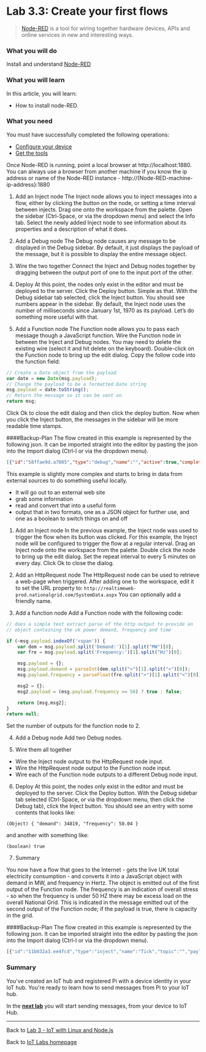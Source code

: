# Lab 3.3: Create your first flows

> [Node-RED](https://nodered.org/) is a tool for wiring together hardware devices, APIs and online services in new and interesting ways.

### What you will do
Install and understand [Node-RED](https://nodered.org/) 

### What you will learn
In this article, you will learn:
* How to install node-RED.

### What you need
You must have successfully completed the following operations:

* [Configure your device](/content/lab-2-configure-your-device-and-get-the-tools.md)
* [Get the tools](/content/lab-2-configure-your-device-and-get-the-tools.md#install-git-note)





Once Node-RED is running, point a local browser at http://localhost:1880. You can always use a browser from another machine if you know the ip address or name of the Node-RED instance - http://{Node-RED-machine-ip-address}:1880


1. Add an Inject node
  The Inject node allows you to inject messages into a flow, either by clicking the button on the node, or setting a time interval between injects.
  Drag one onto the workspace from the palette.
  Open the sidebar (Ctrl-Space, or via the dropdown menu) and select the Info tab.
  Select the newly added Inject node to see information about its properties and a description of what it does.

2. Add a Debug node
  The Debug node causes any message to be displayed in the Debug sidebar. By default, it just displays the payload of the message, but it is possible to display the entire message object.

3. Wire the two together
  Connect the Inject and Debug nodes together by dragging between the output port of one to the input port of the other.

4. Deploy
  At this point, the nodes only exist in the editor and must be deployed to the server.
  Click the Deploy button. Simple as that.
  With the Debug sidebar tab selected, click the Inject button. You should see numbers appear in the sidebar. By default, the Inject node uses the number of milliseconds since January 1st, 1970 as its payload. Let’s do something more useful with that.

5. Add a Function node
  The Function node allows you to pass each message though a JavaScript function.
  Wire the Function node in between the Inject and Debug nodes. You may need to delete the existing wire (select it and hit delete on the keyboard).
  Double-click on the Function node to bring up the edit dialog. Copy the follow code into the function field:
  ```Javascript
  // Create a Date object from the payload
  var date = new Date(msg.payload);
  // Change the payload to be a formatted Date string
  msg.payload = date.toString();
  // Return the message so it can be sent on
  return msg;
  ```
  
  Click Ok to close the edit dialog and then click the deploy button.
  Now when you click the Inject button, the messages in the sidebar will be more readable time stamps.

####Backup-Plan
The flow created in this example is represented by the following json. It can be imported straight into the editor by pasting the json into the Import dialog (Ctrl-I or via the dropdown menu).
```JSON
[{"id":"58ffae9d.a7005","type":"debug","name":"","active":true,"complete":false,"x":640,"y":200,"wires":[]},{"id":"17626462.e89d9c","type":"inject","name":"","topic":"","payload":"","repeat":"","once":false,"x":240,"y":200,"wires":[["2921667d.d6de9a"]]},{"id":"2921667d.d6de9a","type":"function","name":"Format timestamp","func":"// Create a Date object from the payload\nvar date = new Date(msg.payload);\n// Change the payload to be a formatted Date string\nmsg.payload = date.toString();\n// Return the message so it can be sent on\nreturn msg;","outputs":1,"x":440,"y":200,"wires":[["58ffae9d.a7005"]]}]
```









This example is slightly more complex and starts to bring in data from external sources to do something useful locally.
* It will go out to an external web site
* grab some information
* read and convert that into a useful form
* output that in two formats, one as a JSON object for further use, and one as a boolean to switch things on and off

1. Add an Inject node
  In the previous example, the Inject node was used to trigger the flow when its button was clicked. For this example, the Inject node will be configured to trigger the flow at a regular interval.
  Drag an Inject node onto the workspace from the palette.
  Double click the node to bring up the edit dialog. Set the repeat interval to every 5 minutes on every day.
  Click Ok to close the dialog.

2. Add an HttpRequest node
  The HttpRequest node can be used to retrieve a web-page when triggered.
  After adding one to the workspace, edit it to set the URL property to:
  `http://realtimeweb-prod.nationalgrid.com/SystemData.aspx`
  You can optionally add a friendly name.

3. Add a function node
  Add a Function node with the following code:
  
  ```Javascript
  // does a simple text extract parse of the http output to provide an
  // object containing the uk power demand, frequency and time
  
  if (~msg.payload.indexOf('<span')) {
      var dem = msg.payload.split('Demand:')[1].split("MW")[0];
      var fre = msg.payload.split('Frequency:')[1].split("Hz")[0];
  
      msg.payload = {};
      msg.payload.demand = parseInt(dem.split(">")[1].split("<")[0]);
      msg.payload.frequency = parseFloat(fre.split(">")[1].split("<")[0]);
  
      msg2 = {};
      msg2.payload = (msg.payload.frequency >= 50) ? true : false;
  
      return [msg,msg2];
  }
  return null;
  ```

  Set the number of outputs for the function node to 2.

4. Add a Debug node
  Add two Debug nodes.

5. Wire them all together
  * Wire the Inject node output to the HttpRequest node input.
  * Wire the HttpRequest node output to the Function node input.
  * Wire each of the Function node outputs to a different Debug node input.

6. Deploy
  At this point, the nodes only exist in the editor and must be deployed to the server.
  Click the Deploy button.
  With the Debug sidebar tab selected (Ctrl-Space, or via the dropdown menu, then click the Debug tab), click the Inject button. You should see an entry with some contents that looks like:
  
  `(Object) { "demand": 34819, "frequency": 50.04 }`
  
  and another with something like:
  
  `(boolean) true`
  
7. Summary

  You now have a flow that goes to the Internet - gets the live UK total electricity consumption - and converts it into a JavaScript object with demand in MW, and frequency in Hertz.
  The object is emitted out of the first output of the Function node.
  The frequency is an indication of overall stress - so when the frequency is under 50 HZ there may be excess load on the overall National Grid. This is indicated in the message emitted out of the second output of the Function node; if the payload is true, there is capacity in the grid.

####Backup-Plan
The flow created in this example is represented by the following json. It can be imported straight into the editor by pasting the json into the Import dialog (Ctrl-I or via the dropdown menu).
 ```Javascript
 [{"id":"11b032a3.ee4fcd","type":"inject","name":"Tick","topic":"","payload":"","repeat":"","crontab":"*/5 * * * *","once":false,"x":161,"y":828,"z":"6480e14.f9b7f2","wires":[["a2b3542e.5d4ca8"]]},{"id":"a2b3542e.5d4ca8","type":"http request","name":"UK Power","method":"GET","url":"http://realtimeweb-prod.nationalgrid.com/SystemData.aspx","x":301,"y":828,"z":"6480e14.f9b7f2","wires":[["2631e2da.d9ce1e"]]},{"id":"2631e2da.d9ce1e","type":"function","name":"UK Power Demand","func":"// does a simple text extract parse of the http output to provide an\n// object containing the uk power demand, frequency and time\n\nif (~msg.payload.indexOf('<span')) {\n    var dem = msg.payload.split('Demand:')[1].split(\"MW\")[0];\n    var fre = msg.payload.split('Frequency:')[1].split(\"Hz\")[0];\n\n    msg.payload = {};\n    msg.payload.demand = parseInt(dem.split(\">\")[1].split(\"<\")[0]);\n    msg.payload.frequency = parseFloat(fre.split(\">\")[1].split(\"<\")[0]);\n    \n    msg2 = {};\n    msg2.payload = (msg.payload.frequency >= 50) ? true : false;\n\n    return [msg,msg2];\n}\n\nreturn null;","outputs":"2","valid":true,"x":478,"y":828,"z":"6480e14.f9b7f2","wires":[["8e56f4d3.71a908"],["cd84371b.327bc8"]]},{"id":"8e56f4d3.71a908","type":"debug","name":"","active":true,"complete":false,"x":678,"y":798,"z":"6480e14.f9b7f2","wires":[]},{"id":"cd84371b.327bc8","type":"debug","name":"","active":true,"complete":false,"x":679,"y":869,"z":"6480e14.f9b7f2","wires":[]}]
  ```
















### Summary
You've created an IoT hub and registered Pi with a device identity in your IoT hub. You're ready to learn how to send messages from Pi to your IoT hub.


In the **[next lab][nextlab]** you will start sending messages, from your device to IoT Hub.

---

Back to [Lab 3 - IoT with Linux and Node.js](/content/lab-3-linux-iot-node-red.md)

Back to [IoT Labs homepage](/readme.md)

[nextlab]: /content/lab-2-3-send-device-to-cloud-messages.md
